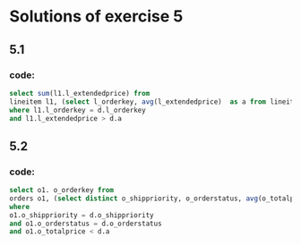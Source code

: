 # Solutions of exercise 5

## 5.1

### code:
```sql
select sum(l1.l_extendedprice) from 
lineitem l1, (select l_orderkey, avg(l_extendedprice)  as a from lineitem  GROUP BY l_orderkey) d
where l1.l_orderkey = d.l_orderkey
and l1.l_extendedprice > d.a
```

## 5.2

### code:
```sql
select o1. o_orderkey from 
orders o1, (select distinct o_shippriority, o_orderstatus, avg(o_totalprice) as a from orders GROUP BY o_shippriority, o_orderstatus) d
where 
o1.o_shippriority = d.o_shippriority
and o1.o_orderstatus = d.o_orderstatus
and o1.o_totalprice < d.a
```
